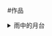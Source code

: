 #作品
<details>
  <summary>雨中的月台</summary>
大雨滂沱中，一对情侣，在分别的月台上立下海誓山盟，却被命运捉弄<br>
几年后的冷雨夜，男孩想起那个雨中的月台，想起曾经幻想的海枯石烂的永恒<br>
喃喃自问为何当初不能再勇敢些,他一直守候在那个站牌<br>
</details>